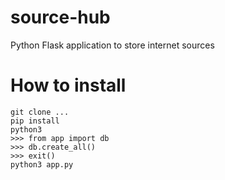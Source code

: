 # source-hub
Python Flask application to store internet sources

# How to install
```
git clone ...
pip install
python3
>>> from app import db
>>> db.create_all()
>>> exit()
python3 app.py
```
